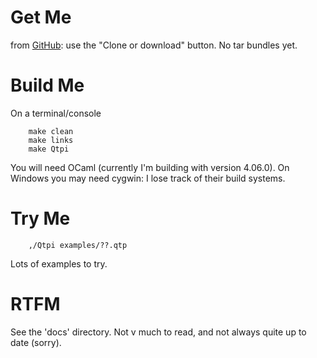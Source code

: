# Get Me

from [GitHub](https://github.com/mdxtoc/qtpi): use the "Clone or download" button. No tar bundles yet.

# Build Me

  On a terminal/console

        make clean
        make links
        make Qtpi

  You will need OCaml (currently I'm building with version 4.06.0). On Windows you may need cygwin: I lose track of their build systems.
  
# Try Me

        ,/Qtpi examples/??.qtp
        
  Lots of examples to try.
  
# RTFM

  See the 'docs' directory. Not v much to read, and not always quite up to date (sorry).